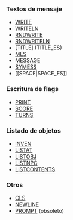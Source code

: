 ### Textos de mensaje

* [WRITE](WRITE_ES)
* [WRITELN](WRITELN_ES)
* [RNDWRITE](RNDWRITE_ES)
* [RNDWRITELN](RNDWRITELN_ES)
* [TITLE] (TITLE_ES)
* [MES](MES_ES)
* [MESSAGE](MESSAGE_ES)
* [SYMESS](SYMESS_ES)
* [[SPACE|SPACE_ES]]

### Escritura de flags

* [PRINT](PRINT_ES)
* [SCORE](SCORE_ES)
* [TURNS](TURNS_ES)

### Listado de objetos

* [INVEN](INVEN_ES)
* [LISTAT](LISTAT_ES)
* [LISTOBJ](LISTOBJ_ES)
* [LISTNPC](LISTNPC_ES)
* [LISTCONTENTS](LISTCONTENTS_ES)

### Otros

* [CLS](CLS_ES)
* [NEWLINE](NEWLINE_ES)
* [PROMPT](PROMPT_ES) (obsoleto)